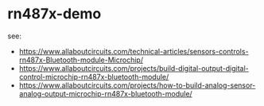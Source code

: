 # rn487x-demo
see:
 - https://www.allaboutcircuits.com/technical-articles/sensors-controls-rn487x-Bluetooth-module-Microchip/
 - https://www.allaboutcircuits.com/projects/build-digital-output-digital-control-microchip-rn487x-bluetooth-module/
 - https://www.allaboutcircuits.com/projects/how-to-build-analog-sensor-analog-output-microchip-rn487x-bluetooth-module/
